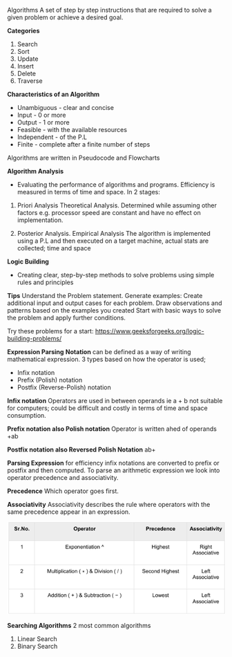 Algorithms
A set of step by step instructions that are required to solve a given problem or achieve a desired goal.

**Categories**
1. Search
2. Sort
3. Update
4. Insert 
5. Delete
6. Traverse

**Characteristics of an Algorithm**
* Unambiguous - clear and concise
* Input - 0 or more
* Output - 1 or more 
* Feasible - with the available resources
* Independent - of the P.L
* Finite - complete after a finite number of steps

Algorithms are written in Pseudocode and Flowcharts

**Algorithm Analysis**
- Evaluating the performance of algorithms and programs. Efficiency is measured in terms of time and space.
In 2 stages:
1. Priori Analysis
Theoretical Analysis. 
Determined while assuming other factors e.g. processor speed are constant and have no effect on implementation.

2. Posterior Analysis.
Empirical Analysis
The algorithm is implemented using a P.L and then executed on a target machine, actual stats are collected; time and space

**Logic Building**

- Creating clear, step-by-step methods to solve problems using simple rules and principles

**Tips**
Understand the Problem statement.
Generate examples: Create additional input and output cases for each problem.
Draw observations and patterns based on the examples you created
Start with basic ways to solve the problem and apply further conditions.

Try these problems for a start: https://www.geeksforgeeks.org/logic-building-problems/

**Expression Parsing**
**Notation** can be defined as a way of writing mathematical expression.
3 types based on how the operator is used;
* Infix notation
* Prefix (Polish) notation
* Postfix (Reverse-Polish) notation

**Infix notation** 
Operators are used in between operands ie a + b
not suitable for computers; could be difficult and costly in terms of time and space consumption.

**Prefix notation also Polish notation**
Operator is written ahed of operands +ab

**Postfix notation also Reversed Polish Notation**
ab+

**Parsing Expression**
for efficiency infix notations are converted to prefix or postfix and then computed. 
To parse an arithmetic expression we look into operator precedence and associativity.

**Precedence**
Which operator goes first.

**Associativity**
Associativity describes the rule where operators with the same precedence appear in an
expression. 

![img.png](img.png)


**Searching Algorithms**
2 most common algorithms
1. Linear Search
2. Binary Search

